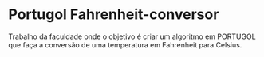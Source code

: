 # Portugol Fahrenheit-conversor
Trabalho da faculdade onde o objetivo é criar um algoritmo em PORTUGOL que faça a conversão de uma temperatura em Fahrenheit para Celsius.
